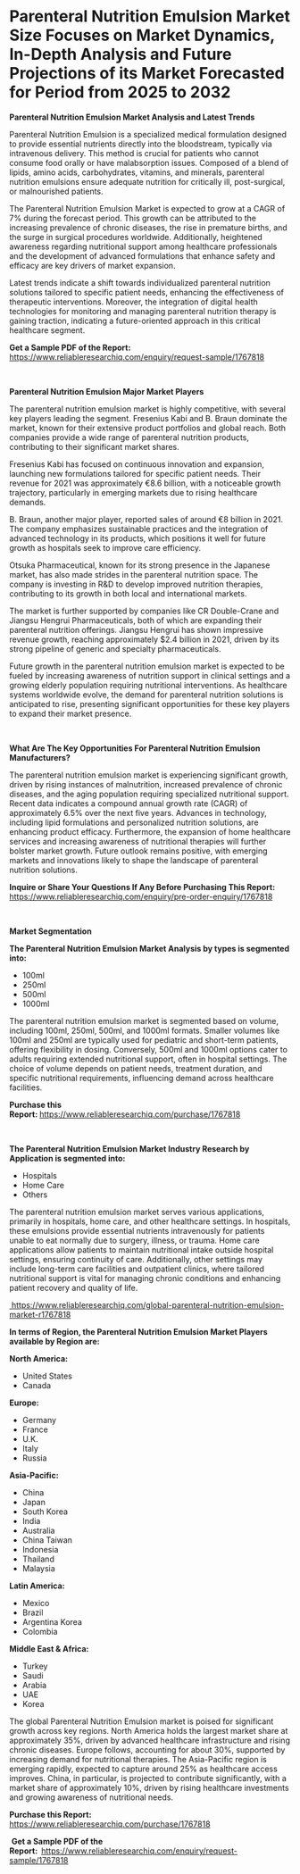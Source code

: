 <p><h1>Parenteral Nutrition Emulsion Market Size Focuses on Market Dynamics, In-Depth Analysis and Future Projections of its Market Forecasted for Period from 2025 to 2032</h1></p><p><strong>Parenteral Nutrition Emulsion Market Analysis and Latest Trends</strong></p>
<p><p>Parenteral Nutrition Emulsion is a specialized medical formulation designed to provide essential nutrients directly into the bloodstream, typically via intravenous delivery. This method is crucial for patients who cannot consume food orally or have malabsorption issues. Composed of a blend of lipids, amino acids, carbohydrates, vitamins, and minerals, parenteral nutrition emulsions ensure adequate nutrition for critically ill, post-surgical, or malnourished patients.</p><p>The Parenteral Nutrition Emulsion Market is expected to grow at a CAGR of 7% during the forecast period. This growth can be attributed to the increasing prevalence of chronic diseases, the rise in premature births, and the surge in surgical procedures worldwide. Additionally, heightened awareness regarding nutritional support among healthcare professionals and the development of advanced formulations that enhance safety and efficacy are key drivers of market expansion.</p><p>Latest trends indicate a shift towards individualized parenteral nutrition solutions tailored to specific patient needs, enhancing the effectiveness of therapeutic interventions. Moreover, the integration of digital health technologies for monitoring and managing parenteral nutrition therapy is gaining traction, indicating a future-oriented approach in this critical healthcare segment.</p></p>
<p><strong>Get a Sample PDF of the Report:&nbsp;</strong> <a href="https://www.reliableresearchiq.com/enquiry/request-sample/1767818?utm_campaign=3593&utm_medium=2&utm_source=Github&utm_content=ia&utm_term=19042025&utm_id=parenteral-nutrition-emulsion">https://www.reliableresearchiq.com/enquiry/request-sample/1767818</a></p>
<p>&nbsp;</p>
<p><strong>Parenteral Nutrition Emulsion Major Market Players</strong></p>
<p><p>The parenteral nutrition emulsion market is highly competitive, with several key players leading the segment. Fresenius Kabi and B. Braun dominate the market, known for their extensive product portfolios and global reach. Both companies provide a wide range of parenteral nutrition products, contributing to their significant market shares.</p><p>Fresenius Kabi has focused on continuous innovation and expansion, launching new formulations tailored for specific patient needs. Their revenue for 2021 was approximately €8.6 billion, with a noticeable growth trajectory, particularly in emerging markets due to rising healthcare demands.</p><p>B. Braun, another major player, reported sales of around €8 billion in 2021. The company emphasizes sustainable practices and the integration of advanced technology in its products, which positions it well for future growth as hospitals seek to improve care efficiency.</p><p>Otsuka Pharmaceutical, known for its strong presence in the Japanese market, has also made strides in the parenteral nutrition space. The company is investing in R&D to develop improved nutrition therapies, contributing to its growth in both local and international markets.</p><p>The market is further supported by companies like CR Double-Crane and Jiangsu Hengrui Pharmaceuticals, both of which are expanding their parenteral nutrition offerings. Jiangsu Hengrui has shown impressive revenue growth, reaching approximately $2.4 billion in 2021, driven by its strong pipeline of generic and specialty pharmaceuticals.</p><p>Future growth in the parenteral nutrition emulsion market is expected to be fueled by increasing awareness of nutrition support in clinical settings and a growing elderly population requiring nutritional interventions. As healthcare systems worldwide evolve, the demand for parenteral nutrition solutions is anticipated to rise, presenting significant opportunities for these key players to expand their market presence.</p></p>
<p>&nbsp;</p>
<p><strong>What Are The Key Opportunities For Parenteral Nutrition Emulsion Manufacturers?</strong></p>
<p><p>The parenteral nutrition emulsion market is experiencing significant growth, driven by rising instances of malnutrition, increased prevalence of chronic diseases, and the aging population requiring specialized nutritional support. Recent data indicates a compound annual growth rate (CAGR) of approximately 6.5% over the next five years. Advances in technology, including lipid formulations and personalized nutrition solutions, are enhancing product efficacy. Furthermore, the expansion of home healthcare services and increasing awareness of nutritional therapies will further bolster market growth. Future outlook remains positive, with emerging markets and innovations likely to shape the landscape of parenteral nutrition solutions.</p></p>
<p><strong>Inquire or Share Your Questions If Any Before Purchasing This Report:</strong> <a href="https://www.reliableresearchiq.com/enquiry/pre-order-enquiry/1767818?utm_campaign=3593&utm_medium=2&utm_source=Github&utm_content=ia&utm_term=19042025&utm_id=parenteral-nutrition-emulsion">https://www.reliableresearchiq.com/enquiry/pre-order-enquiry/1767818</a></p>
<p>&nbsp;</p>
<p><strong>Market Segmentation</strong></p>
<p><strong>The Parenteral Nutrition Emulsion Market Analysis by types is segmented into:</strong></p>
<p><ul><li>100ml</li><li>250ml</li><li>500ml</li><li>1000ml</li></ul></p>
<p><p>The parenteral nutrition emulsion market is segmented based on volume, including 100ml, 250ml, 500ml, and 1000ml formats. Smaller volumes like 100ml and 250ml are typically used for pediatric and short-term patients, offering flexibility in dosing. Conversely, 500ml and 1000ml options cater to adults requiring extended nutritional support, often in hospital settings. The choice of volume depends on patient needs, treatment duration, and specific nutritional requirements, influencing demand across healthcare facilities.</p></p>
<p><strong>Purchase this Report:&nbsp;</strong><a href="https://www.reliableresearchiq.com/purchase/1767818?utm_campaign=3593&utm_medium=2&utm_source=Github&utm_content=ia&utm_term=19042025&utm_id=parenteral-nutrition-emulsion">https://www.reliableresearchiq.com/purchase/1767818</a></p>
<p>&nbsp;</p>
<p><strong>The Parenteral Nutrition Emulsion Market Industry Research by Application is segmented into:</strong></p>
<p><ul><li>Hospitals</li><li>Home Care</li><li>Others</li></ul></p>
<p><p>The parenteral nutrition emulsion market serves various applications, primarily in hospitals, home care, and other healthcare settings. In hospitals, these emulsions provide essential nutrients intravenously for patients unable to eat normally due to surgery, illness, or trauma. Home care applications allow patients to maintain nutritional intake outside hospital settings, ensuring continuity of care. Additionally, other settings may include long-term care facilities and outpatient clinics, where tailored nutritional support is vital for managing chronic conditions and enhancing patient recovery and quality of life.</p></p>
<p><a href="https://www.reliableresearchiq.com/global-parenteral-nutrition-emulsion-market-r1767818?utm_campaign=3593&utm_medium=2&utm_source=Github&utm_content=ia&utm_term=19042025&utm_id=parenteral-nutrition-emulsion">&nbsp;https://www.reliableresearchiq.com/global-parenteral-nutrition-emulsion-market-r1767818</a></p>
<p><strong>In terms of Region, the Parenteral Nutrition Emulsion Market Players available by Region are:</strong></p>
<p>
    <p> <strong> North America: </strong>
        <ul>
            <li>United States</li>
            <li>Canada</li>
        </ul>
        </p> 
    <p> <strong> Europe: </strong>
        <ul>
            <li>Germany</li>
            <li>France</li>
            <li>U.K.</li>
            <li>Italy</li>
            <li>Russia</li>
        </ul>
        </p> 
    <p> <strong> Asia-Pacific: </strong>
        <ul>
            <li>China</li>
            <li>Japan</li>
            <li>South Korea</li>
            <li>India</li>
            <li>Australia</li>
            <li>China Taiwan</li>
            <li>Indonesia</li>
            <li>Thailand</li>
            <li>Malaysia</li>
        </ul>
        </p> 
    <p> <strong> Latin America: </strong>
        <ul>
            <li>Mexico</li>
            <li>Brazil</li>
            <li>Argentina Korea</li>
            <li>Colombia</li>
        </ul>
        </p> 
    <p> <strong> Middle East & Africa: </strong>
        <ul>
            <li>Turkey</li>
            <li>Saudi</li>
            <li>Arabia</li>
            <li>UAE</li>
            <li>Korea</li>
        </ul>
    </p>
    </p>
<p><p>The global Parenteral Nutrition Emulsion market is poised for significant growth across key regions. North America holds the largest market share at approximately 35%, driven by advanced healthcare infrastructure and rising chronic diseases. Europe follows, accounting for about 30%, supported by increasing demand for nutritional therapies. The Asia-Pacific region is emerging rapidly, expected to capture around 25% as healthcare access improves. China, in particular, is projected to contribute significantly, with a market share of approximately 10%, driven by rising healthcare investments and growing awareness of nutritional needs.</p></p>
<p><strong>Purchase this Report: </strong><a href="https://www.reliableresearchiq.com/purchase/1767818?utm_campaign=3593&utm_medium=2&utm_source=Github&utm_content=ia&utm_term=19042025&utm_id=parenteral-nutrition-emulsion">https://www.reliableresearchiq.com/purchase/1767818</a></p>
<p>&nbsp;<strong>Get a Sample PDF of the Report:&nbsp;&nbsp;</strong><a href="https://www.reliableresearchiq.com/enquiry/request-sample/1767818?utm_campaign=3593&utm_medium=2&utm_source=Github&utm_content=ia&utm_term=19042025&utm_id=parenteral-nutrition-emulsion">https://www.reliableresearchiq.com/enquiry/request-sample/1767818</a></p>
<p><strong></strong></p>
<p><p></p><p></p><p></p></p>